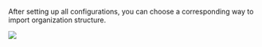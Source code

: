 <IntegrationDetailCard title="Import Organization Structure from Windows Active Directory">


After setting up all configurations, you can choose a corresponding way to import organization structure.

![](~@imagesEnUs/connections/windowsAd/windowsAd_3.png)



</IntegrationDetailCard>
